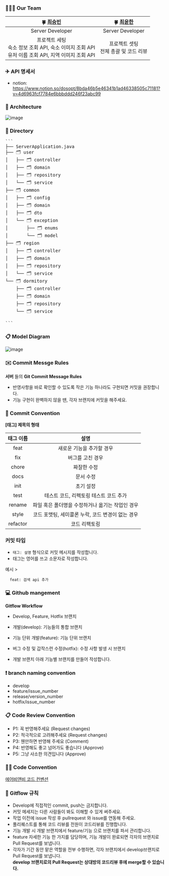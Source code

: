 ### 👩‍👧‍👧 Our Team

|                **🍀 [최승빈](https://github.com/csb9427)**                 |                **🍀 [최윤한](https://github.com/unanchoi)**                 |
  |:-----------------------------------:|:-----------------------------------:|
|                                 Server Developer                                  |                               Server Developer                              |
|        프로젝트 세팅<br /> 숙소 정보 조회 API, 숙소 이미지 조회 API<br /> 유저 이름 조회 API, 지역 이미지 조회 API<br />     |       프로젝트 셋팅<br/>전체 총괄 및 코드 리뷰<br/>         |



### ✈ API 명세서
- notion: https://www.notion.so/dosopt/8bda46b5e46341b1ad46338505c71181?v=4d6963fcf7784e6bbbddd246f23abc99



### 📑 Architecture

![image](https://github.com/DO-SOPT-APP3-Airbnb/Airbnb-server/assets/80771842/8e04daf9-0347-4a27-8999-add9ae7c5223)


### 📖 Directory

<pre>
```
├── ServerApplication.java
├── 🗂️ user
│   ├── 🗂️ controller
│   ├── 🗂️ domain
│   ├── 🗂️ repository
│   └── 🗂️ service
├── 🗂️ common
│   ├── 🗂️ config
│   ├── 🗂️ domain
│   ├── 🗂️ dto
│   └── 🗂️ exception
│       ├── 🗂️ enums
│       └── 🗂️ model
├── 🗂️ region
│   ├── 🗂️ controller
│   ├── 🗂️ domain
│   ├── 🗂️ repository
│   └── 🗂️ service
└── 🗂️ dormitory
    ├── 🗂️ controller
    ├── 🗂️ domain
    ├── 🗂️ repository
    └── 🗂️ service

```
</pre>


### 📋 Model Diagram
![image](https://github.com/DO-SOPT-APP3-Airbnb/Airbnb-server/assets/80771842/ac3f5af9-a745-44dd-9619-3cbe920364f0)


### ✉️ Commit Messge Rules

**서버** 들의 **Git Commit Message Rules**

- 반영사항을 바로 확인할 수 있도록 작은 기능 하나라도 구현되면 커밋을 권장합니다.
- 기능 구현이 완벽하지 않을 땐, 각자 브랜치에 커밋을 해주세요.

### 📌 Commit Convention

**[태그] 제목의 형태**

| 태그 이름 |                       설명                        |
| :-------: | :-----------------------------------------------: |
|   feat    |             새로운 기능을 추가할 경우             |
|    fix    |                 버그를 고친 경우                  |
|   chore   |                    짜잘한 수정                    |
|   docs    |                     문서 수정                     |
|   init    |                     초기 설정                     |
|   test    |      테스트 코드, 리펙토링 테스트 코드 추가       |
|  rename   | 파일 혹은 폴더명을 수정하거나 옮기는 작업인 경우  |
|   style   | 코드 포맷팅, 세미콜론 누락, 코드 변경이 없는 경우 |
| refactor  |                   코드 리팩토링                   |

### **커밋 타입**

- `태그: 설명` 형식으로 커밋 메시지를 작성합니다.
- 태그는 영어를 쓰고 소문자로 작성합니다.

예시 >

```
  feat: 검색 api 추가
```

### **💻 Github mangement**

**Gitflow Workflow**

- Develop, Feature, Hotfix 브랜치

- 개발(develop): 기능들의 통합 브랜치

- 기능 단위 개발(feature): 기능 단위 브랜치

- 버그 수정 및 갑작스런 수정(hotfix): 수정 사항 발생 시 브랜치

- 개발 브랜치 아래 기능별 브랜치를 만들어 작성합니다.


### ❗️ branch naming convention

- develop
- feature/issue_number
- release/version_number
- hotfix/issue_number

### 📋 Code Review Convention

- P1: 꼭 반영해주세요 (Request changes)
- P2: 적극적으로 고려해주세요 (Request changes)
- P3: 웬만하면 반영해 주세요 (Comment)
- P4: 반영해도 좋고 넘어가도 좋습니다 (Approve)
- P5: 그냥 사소한 의견입니다 (Approve)

### ✍🏻 Code Convention

[에어비앤비 코드 컨벤션](https://github.com/airbnb/javascript)

### 📍 Gitflow 규칙

- Develop에 직접적인 commit, push는 금지합니다.
- 커밋 메세지는 다른 사람들이 봐도 이해할 수 있게 써주세요.
- 작업 이전에 issue 작성 후 pullrequest 와 issue를 연동해 주세요.
- 풀리퀘스트를 통해 코드 리뷰를 전원이 코드리뷰를 진행합니다.
- 기능 개발 시 개발 브랜치에서 feature/기능 으로 브랜치를 파서 관리합니다.
- feature 자세한 기능 한 가지를 담당하며, 기능 개발이 완료되면 각자의 브랜치로 Pull Request를 보냅니다.
- 각자가 기간 동안 맡은 역할을 전부 수행하면, 각자 브랜치에서 develop브랜치로 Pull Request를 보냅니다.  
  **develop 브랜치로의 Pull Request는 상대방의 코드리뷰 후에 merge할 수 있습니다.**

